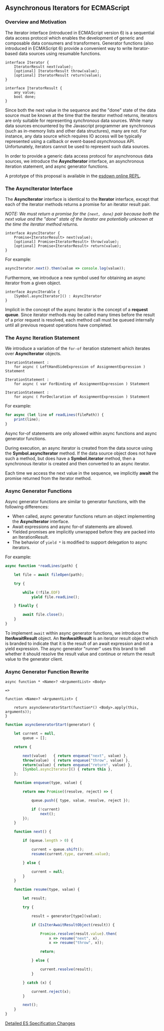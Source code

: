 ## Asynchronous Iterators for ECMAScript


### Overview and Motivation

The iterator interface (introduced in ECMAScript version 6) is a sequential data access
protocol which enables the development of generic and composable data consumers and
transformers.  Generator functions (also introduced in ECMAScript 6) provide a
convenient way to write iterator-based data sources using resumable functions.

```
interface Iterator {
    IteratorResult next(value);
    [optional] IteratorResult throw(value);
    [optional] IteratorResult return(value);
}

interface IteratorResult {
    any value;
    bool done;
}
```

Since both the next value in the sequence and the "done" state of the data source must be
known at the time that the iterator method returns, iterators are only suitable for
representing *synchronous* data sources.  While many data sources encountered by the
Javascript programmer are synchronous (such as in-memory lists and other data structures),
many are not.  For instance, any data source which requires IO access will be typically
represented using a callback or event-based *asynchronous* API. Unfortunately, iterators
cannot be used to represent such data sources.

In order to provide a generic data access protocol for asynchronous data sources, we
introduce the **AsyncIterator** interface, an asynchronous iteration statement, and
async generator functions.

A prototype of this proposal is available in the [esdown online REPL](http://esparse.org/esdown/repl/).


### The AsyncIterator Interface

The **AsyncIterator** interface is identical to the **Iterator** interface, except that
each of the iterator methods returns a promise for an iterator result pair.

*NOTE: We must return a promise for the `{next, done}` pair because both the next value
and the "done" state of the iterator are potentially unknown at the time the iterator
method returns.*

```
interface AsyncIterator {
    Promise<IteratorResult> next(value);
    [optional] Promise<IteratorResult> throw(value);
    [optional] Promise<IteratorResult> return(value);
}
```

For example:

```js
asyncIterator.next().then(value => console.log(value));
```

Furthermore, we introduce a new symbol used for obtaining an async iterator from a given
object.

```
interface AsyncIterable {
    [Symbol.asyncIterator]() : AsyncIterator
}
```

Implicit in the concept of the async iterator is the concept of a **request queue**.
Since iterator methods may be called many times before the result of a prior request is
resolved, each method call must be queued internally until all previous request operations
have completed.


### The Async Iteration Statement

We introduce a variation of the `for-of` iteration statement which iterates over
**AsyncIterator** objects.

```
IterationStatement :
    for async ( LeftHandSideExpression of AssignmentExpression ) Statement

IterationStatement :
    for async ( var ForBinding of AssignmentExpression ) Statement

IterationStatement :
    for async ( ForDeclaration of AssignmentExpression ) Statement
```

For example:

```js
for async (let line of readLines(filePath)) {
    print(line);
}
```

Async for-of statements are only allowed within async functions and async generator
functions.

During execution, an async iterator is created from the data source using the
**Symbol.asyncIterator** method.  If the data source object does not have such a method,
but does have a **Symbol.iterator** method, then a synchronous iterator is created and
then converted to an async iterator.

Each time we access the next value in the sequence, we implicitly **await** the promise
returned from the iterator method.

### Async Generator Functions

Async generator functions are similar to generator functions, with the following
differences:

- When called, async generator functions return an object implementing the
  **AsyncIterator** interface.
- Await expressions and async for-of statements are allowed.
- Yielded promises are implicitly unwrapped before they are packed into an IterationResult.
- The behavior of `yield *` is modified to support delegation to async iterators.

For example:

```js
async function *readLines(path) {

    let file = await fileOpen(path);

    try {

        while (!file.EOF)
            yield file.readLine();

    } finally {

        await file.close();
    }
}
```

To implement `await` within async generator functions, we introduce the
**IterAwaitResult** object. An **IterAwaitResult** is an iterator result object which is
branded to indicate that it is the result of an await expression and not a yield
expression.  The async generator "runner" uses this brand to tell whether it should
resolve the result value and continue or return the result value to the generator client.

### Async Generator Function Rewrite

```
async function * <Name>? <ArgumentList> <Body>

=>

function <Name>? <ArgumentList> {

    return asyncGeneratorStart(function*() <Body>.apply(this, arguments));
}
```

```js
function asyncGeneratorStart(generator) {

    let current = null,
        queue = [];

    return {

        next(value)   { return enqueue("next", value) },
        throw(value)  { return enqueue("throw", value) },
        return(value) { return enqueue("return", value) },
        [Symbol.asyncIterator]() { return this },
    };

    function enqueue(type, value) {

        return new Promise((resolve, reject) => {

            queue.push({ type, value, resolve, reject });

            if (!current)
                next();
        });
    }

    function next() {

        if (queue.length > 0) {

            current = queue.shift();
            resume(current.type, current.value);

        } else {

            current = null;
        }
    }

    function resume(type, value) {

        let result;

        try {

            result = generator[type](value);

            if (IsIterAwaitResultObject(result)) {

                Promise.resolve(result.value).then(
                    x => resume("next", x),
                    x => resume("throw", x));

                return;

            } else {

                current.resolve(result);
            }

        } catch (x) {

            current.reject(x);
        }

        next();
    }
}
```

[Detailed ES Specification Changes](es7.md)
